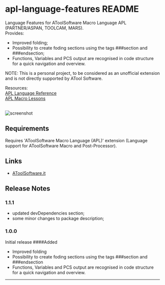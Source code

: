 # apl-language-features README

Language Features for AToolSoftware Macro Language APL (PARTNER/ASPAN, TOOLCAM, MARS).<br />
Provides:
- Improved folding;
- Possibility to create foding sections using the tags ###section and ###endsection;
- Functions, Variables and PCS output are recognised in code structure for a quick navigation and overview.

NOTE:
This is a personal project, to be considered as an unofficial extension and is not directly supported by ATool Software.


Resources:<br />
[APL Language Reference](https://www.maurofecarotta.it/vscode/extensions/resources/apl-language-ref.pdf)<br />
[APL Macro Lessons](https://www.maurofecarotta.it/vscode/extensions/resources/apl-macro-lessons.pdf)<br />
<br />

![screenshot](https://www.maurofecarotta.it/vscode/extensions/images/atoolsoftware-apl-features-preview.png)

## Requirements

Requires 'AToolSoftware Macro Language (APL)' extension (Language support for AToolSoftware Macro and Post-Processor).

## Links

* [AToolSoftware.it](http://www.atoolsoftware.it/)

## Release Notes

### 1.1.1
- updated devDependencies section;
- some minor changes to package description;

### 1.0.0

Initial release
####Added
- Improved folding
- Possibility to create foding sections using the tags ###section and ###endsection
- Functions, Variables and PCS output are recognised in code structure for a quick navigation and overview.

-----------------------------------------------------------------------------------------------------------


